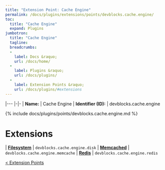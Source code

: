 ```yaml
---
title: "Extension Point: Cache Engine"
permalink: /docs/plugins/extensions/points/devblocks.cache.engine/
toc:
  title: "Cache Engine"
  expand: Plugins
jumbotron:
  title: "Cache Engine"
  tagline: 
  breadcrumbs:
  -
    label: Docs &raquo;
    url: /docs/home/
  -
    label: Plugins &raquo;
    url: /docs/plugins/
  -
    label: Extension Points &raquo;
    url: /docs/plugins/#extensions
---
```


|---
|-|-
| **Name:** | Cache Engine
| **Identifier (ID):** | devblocks.cache.engine

{% include docs/plugins/points/devblocks.cache.engine.md %}

# Extensions

| [**Filesystem**](/docs/plugins/extensions/devblocks.cache.engine.disk/) | `devblocks.cache.engine.disk`
| [**Memcached**](/docs/plugins/extensions/devblocks.cache.engine.memcache/) | `devblocks.cache.engine.memcache`
| [**Redis**](/docs/plugins/extensions/devblocks.cache.engine.redis/) | `devblocks.cache.engine.redis`

<div class="section-nav">
	<div class="left">
		<a href="/docs/plugins/extensions/#extension-points" class="prev">&lt; Extension Points</a>
	</div>
	<div class="right align-right">
	</div>
</div>
<div class="clear"></div>
